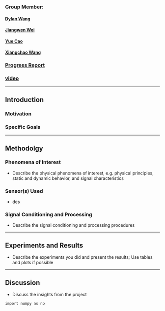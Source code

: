 ### Group Member: 
####              [Dylan Wang](yilinw2@andrew.cmu.edu)
####              [Jiangwen Wei]()
####              [Yue Cao](yuec3@andrew.cmu.edu)
####              [Xiangchao Wang]()

### [Progress Report](https://dylan-wyl10.github.io/12740/index.html)
### [video]()

---------------------
## Introduction


### Motivation

### Specific Goals
---------------------
## Methodolgy

### Phenomena of Interest

- Describe the physical phenomena of interest, e.g. physical principles, static and dynamic behavior, and signal characteristics

### Sensor(s) Used

- des

### Signal Conditioning and Processing

- Describe the signal conditioning and processing procedures
---------------------
## Experiments and Results

- Describe the experiments you did and present the results; Use tables and plots if possible
---------------------
## Discussion

- Discuss the insights from the project

```markdown
import numpy as np


